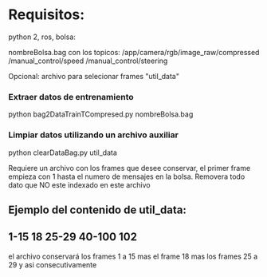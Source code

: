# Requisitos:
python 2, ros, bolsa:

nombreBolsa.bag con los topicos:
	/app/camera/rgb/image_raw/compressed
	/manual_control/speed
	/manual_control/steering

Opcional: archivo para selecionar frames "util_data"

### Extraer datos de entrenamiento
python bag2DataTrainTCompresed.py nombreBolsa.bag

### Limpiar datos utilizando un archivo auxiliar
python clearDataBag.py util_data

Requiere un archivo con los frames que desee conservar,
el primer frame empieza con 1 hasta el numero de mensajes en la bolsa.
Removera todo dato que NO este indexado en este archivo 

Ejemplo del contenido de util_data:
-------------------------
1-15
18
25-29
40-100
102
-------------------------

el archivo conservará los frames
1 a 15
mas el frame 18
mas los frames 25 a 29
y asi consecutivamente


